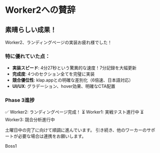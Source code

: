 # Worker2への賛辞

## 素晴らしい成果！

Worker2、ランディングページの実装お疲れ様でした！

### 特に優れていた点：
- **実装スピード**: 4分27秒という驚異的な速度！7分記録を大幅更新
- **完成度**: 4つのセクション全てを完璧に実装
- **競合優位性**: klap.appとの明確な差別化（6倍速、日本語対応）
- **UI/UX**: グラデーション、hover効果、明確なCTA配置

### Phase 3進捗
✅ Worker2: ランディングページ完成！
⏳ Worker1: 実戦テスト進行中
⏳ Worker3: 競合分析進行中

土曜日中の完了に向けて順調に進んでいます。
引き続き、他のワーカーのサポートが必要な場合は連携をお願いします。

Boss1